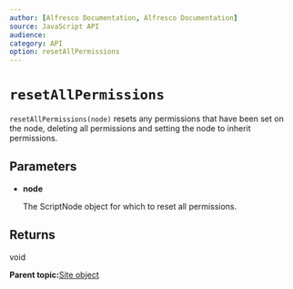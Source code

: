 ```yaml
---
author: [Alfresco Documentation, Alfresco Documentation]
source: JavaScript API
audience: 
category: API
option: resetAllPermissions
---
```


# `resetAllPermissions`

`resetAllPermissions(node)` resets any permissions that have been set on the node, deleting all permissions and setting the node to inherit permissions.

## Parameters

-   **node**

    The ScriptNode object for which to reset all permissions.


## Returns

void

**Parent topic:**[Site object](../references/API-JS-Site.md)

